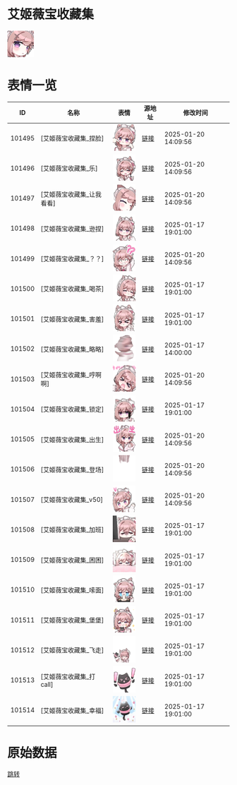 # 艾姬薇宝收藏集

<img src="./cover.png" height="60" alt="cover" />

# 表情一览

|ID|名称|表情|源地址|修改时间|
|----|----|----|----|----|
|101495|[艾姬薇宝收藏集_捏脸]|<img src="./pic/101495_%5B艾姬薇宝收藏集_捏脸%5D.gif" height="60" alt="捏脸"/>|[链接](https://i0.hdslb.com/bfs/garb/item/347f0852272b375ebf6709d5d4b9de8c380fa039.gif)|2025-01-20 14:09:56|
|101496|[艾姬薇宝收藏集_乐]|<img src="./pic/101496_%5B艾姬薇宝收藏集_乐%5D.gif" height="60" alt="乐"/>|[链接](https://i0.hdslb.com/bfs/garb/item/c08892c2e8cdfeb3eade0468a223aedba3167f49.gif)|2025-01-20 14:09:56|
|101497|[艾姬薇宝收藏集_让我看看]|<img src="./pic/101497_%5B艾姬薇宝收藏集_让我看看%5D.gif" height="60" alt="让我看看"/>|[链接](https://i0.hdslb.com/bfs/garb/item/a894b41ff1bd14f3031c4aac773786cc1a828c5d.gif)|2025-01-20 14:09:56|
|101498|[艾姬薇宝收藏集_逊捏]|<img src="./pic/101498_%5B艾姬薇宝收藏集_逊捏%5D.gif" height="60" alt="逊捏"/>|[链接](https://i0.hdslb.com/bfs/garb/eb08e3a24e0fe97dadc5208c867d2546b72369bf.gif)|2025-01-17 19:01:00|
|101499|[艾姬薇宝收藏集_？？]|<img src="./pic/101499_%5B艾姬薇宝收藏集_？？%5D.gif" height="60" alt="？？"/>|[链接](https://i0.hdslb.com/bfs/garb/item/ab89c2243dec1a9c069b7d81d188fb5bed0173a4.gif)|2025-01-20 14:09:56|
|101500|[艾姬薇宝收藏集_喝茶]|<img src="./pic/101500_%5B艾姬薇宝收藏集_喝茶%5D.gif" height="60" alt="喝茶"/>|[链接](https://i0.hdslb.com/bfs/garb/5bd63dc0237236dfe4187366f86bade013d4a6dd.gif)|2025-01-17 19:01:00|
|101501|[艾姬薇宝收藏集_害羞]|<img src="./pic/101501_%5B艾姬薇宝收藏集_害羞%5D.gif" height="60" alt="害羞"/>|[链接](https://i0.hdslb.com/bfs/garb/bbf3683c05d98f179a59e8f89782cf1679951590.gif)|2025-01-17 19:01:00|
|101502|[艾姬薇宝收藏集_略略]|<img src="./pic/101502_%5B艾姬薇宝收藏集_略略%5D.gif" height="60" alt="略略"/>|[链接](https://i0.hdslb.com/bfs/garb/e3e16fded7c9cfa4c0ee328acb9c4bf0d4fdb44f.gif)|2025-01-17 14:00:00|
|101503|[艾姬薇宝收藏集_哼啊啊]|<img src="./pic/101503_%5B艾姬薇宝收藏集_哼啊啊%5D.gif" height="60" alt="哼啊啊"/>|[链接](https://i0.hdslb.com/bfs/garb/item/597f73e1629d60def7fe4e2457d927d9412d250d.gif)|2025-01-20 14:09:56|
|101504|[艾姬薇宝收藏集_锁定]|<img src="./pic/101504_%5B艾姬薇宝收藏集_锁定%5D.gif" height="60" alt="锁定"/>|[链接](https://i0.hdslb.com/bfs/garb/ee4d9b9330e0216cc1b3256b921d6aa6b885dece.gif)|2025-01-17 19:01:00|
|101505|[艾姬薇宝收藏集_出生]|<img src="./pic/101505_%5B艾姬薇宝收藏集_出生%5D.gif" height="60" alt="出生"/>|[链接](https://i0.hdslb.com/bfs/garb/item/5321f7dbff5fd52c2f4fad799ad6e99379a08063.gif)|2025-01-20 14:09:56|
|101506|[艾姬薇宝收藏集_登场]|<img src="./pic/101506_%5B艾姬薇宝收藏集_登场%5D.gif" height="60" alt="登场"/>|[链接](https://i0.hdslb.com/bfs/garb/item/0df6ccc2c9a0c9d3f73fa5537f8edee808bbb9c3.gif)|2025-01-20 14:09:56|
|101507|[艾姬薇宝收藏集_v50]|<img src="./pic/101507_%5B艾姬薇宝收藏集_v50%5D.gif" height="60" alt="v50"/>|[链接](https://i0.hdslb.com/bfs/garb/item/cf08c3d88c66ba0aa73362985aa7d1ef5f30574e.gif)|2025-01-20 14:09:56|
|101508|[艾姬薇宝收藏集_加班]|<img src="./pic/101508_%5B艾姬薇宝收藏集_加班%5D.gif" height="60" alt="加班"/>|[链接](https://i0.hdslb.com/bfs/garb/85ac00bc8cec44dfcb723ff17667cdc1d72974fa.gif)|2025-01-17 19:01:00|
|101509|[艾姬薇宝收藏集_困困]|<img src="./pic/101509_%5B艾姬薇宝收藏集_困困%5D.gif" height="60" alt="困困"/>|[链接](https://i0.hdslb.com/bfs/garb/963eaaec178055874db0d5836482bf84afc32ef8.gif)|2025-01-17 19:01:00|
|101510|[艾姬薇宝收藏集_嗦面]|<img src="./pic/101510_%5B艾姬薇宝收藏集_嗦面%5D.gif" height="60" alt="嗦面"/>|[链接](https://i0.hdslb.com/bfs/garb/12529c2c8b66905f029ba3dac74354e061b94947.gif)|2025-01-17 19:01:00|
|101511|[艾姬薇宝收藏集_堡堡]|<img src="./pic/101511_%5B艾姬薇宝收藏集_堡堡%5D.gif" height="60" alt="堡堡"/>|[链接](https://i0.hdslb.com/bfs/garb/60cf134908fdbd342ead38f929c5ad0c8d4d72b4.gif)|2025-01-17 19:01:00|
|101512|[艾姬薇宝收藏集_飞走]|<img src="./pic/101512_%5B艾姬薇宝收藏集_飞走%5D.gif" height="60" alt="飞走"/>|[链接](https://i0.hdslb.com/bfs/garb/6dbcf880115eb119e7bf7a22a7942c8e5a2ee871.gif)|2025-01-17 19:01:00|
|101513|[艾姬薇宝收藏集_打call]|<img src="./pic/101513_%5B艾姬薇宝收藏集_打call%5D.gif" height="60" alt="打call"/>|[链接](https://i0.hdslb.com/bfs/garb/92efd401ce0dd6214093d7a17932018a1b85fdd9.gif)|2025-01-17 19:01:00|
|101514|[艾姬薇宝收藏集_幸福]|<img src="./pic/101514_%5B艾姬薇宝收藏集_幸福%5D.gif" height="60" alt="幸福"/>|[链接](https://i0.hdslb.com/bfs/garb/bff341388fa0ceb715815ded54b9595fb88d7dc3.gif)|2025-01-17 19:01:00|

# 原始数据

[跳转](./raw.json)

